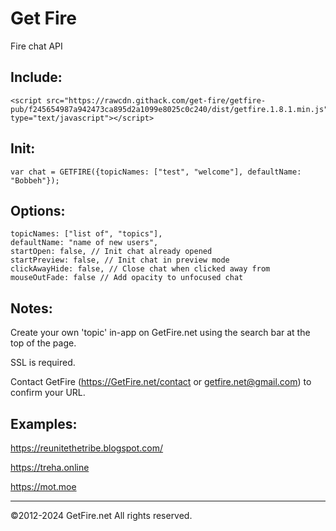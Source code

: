 # Get Fire

Fire chat API


Include:
---

```
<script src="https://rawcdn.githack.com/get-fire/getfire-pub/f245654987a942473ca895d2a1099e8025c0c240/dist/getfire.1.8.1.min.js" type="text/javascript"></script>
```

Init:
---
```
var chat = GETFIRE({topicNames: ["test", "welcome"], defaultName: "Bobbeh"});
```

Options:
---
```
topicNames: ["list of", "topics"],
defaultName: "name of new users",
startOpen: false, // Init chat already opened
startPreview: false, // Init chat in preview mode
clickAwayHide: false, // Close chat when clicked away from
mouseOutFade: false // Add opacity to unfocused chat
```

Notes:
---
Create your own 'topic' in-app on GetFire.net using the search bar at the top of the page.

SSL is required.

Contact GetFire (https://GetFire.net/contact or getfire.net@gmail.com) to confirm your URL.

Examples:
---
https://reunitethetribe.blogspot.com/

https://treha.online

https://mot.moe

---

©2012-2024 GetFire.net All rights reserved.
